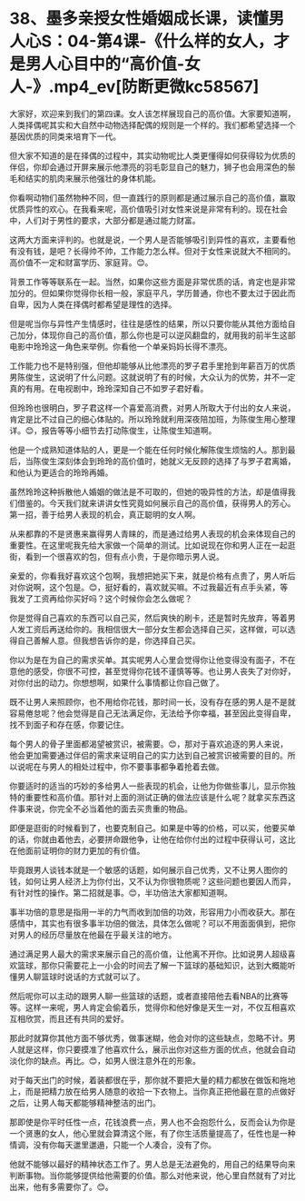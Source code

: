 # 38、墨多亲授女性婚姻成长课，读懂男人心S：04-第4课-《什么样的女人，才是男人心目中的“高价值-女人-》.mp4_ev[防断更微kc58567]

大家好，欢迎来到我们的第四课。女人该怎样展现自己的高价值。大家要知道啊，人类择偶呢其实和大自然中动物选择配偶的规则是一个样的。我们都希望选择一个基因优质的同类来培育下一代。

但大家不知道的是在择偶的过程中，其实动物呢比人类更懂得如何获得较为优质的伴侣，你却会通过开屏来展示他漂亮的羽毛彰显自己的魅力，狮子也会用深色的鬃毛和结实的肌肉来展示他强壮的身体机能。

你看啊动物们虽然物种不同，但一直践行的原则都是通过展示自己的高价值，赢取优质异性的欢心。在我看来呢，高价值吸引对女性来说是非常有利的。现在社会中，人们对于男性的要求，大部分都是通过能力财富。

这两大方面来评判的。也就是说，一个男人是否能够吸引到异性的喜欢，主要看他有没有钱，是吧？长得帅不帅，工作能力怎么样。但对于女性来说就大不相同的。高价值不一定和财富学历、家庭背。😊。

背景工作等等联系在一起。当然，如果你这些方面是非常优质的话，肯定也是非常加分的。但如果你觉得你长相一般，家庭平凡，学历普通，你也不要太过于因此而自卑，因为人类在择偶时都希望是理性的选择。

但是呢当你与异性产生情感时，往往是感性的结果，所以只要你能从其他方面给自己加分，体现你自己的高价值，那么你也是可以逆风翻盘的，就用我的前半生这部电影中玲玲这一角色来举例。你看他一个单亲妈妈长得不漂亮。

工作能力也不是特别强，但他却能够从比他漂亮的罗子君手里抢到年薪百万的优质男陈俊生，这说明了什么问题。这就说明了有的时候，大众认为的优势，并不一定真的有用。在电视剧中，玲玲深知自己不如罗子君好看。

但玲玲也很明白，罗子君这样一个喜爱高消费，对男人所取大于付出的女人来说，肯定是比不过自己的细心体贴的。所以玲玲就利用深夜陪加班，为陈俊生用心整理详。😊，报告等等小细节去打动陈俊生，让陈俊生知道啊。

他是一个成熟知道体贴的人，更是一个能在任何时候化解陈俊生烦恼的人。那到最后，当陈俊生深刻体会到玲玲的高价值时，她就义无反顾的选择了与罗子君离婚，和他认为更适合的玲玲再婚。

虽然玲玲这种拆散他人婚姻的做法是不可取的，但她的吸异性的方法，却是值得我们借鉴的。今天我们就来讲讲女性究竟如何展示自己的高价值，获得男人的芳心。第一招，善于给男人表现的机会，真正聪明的女人啊。

从来都靠的不是贤惠来赢得男人青睐的，而是通过给男人表现的机会来体现自己的重要性。在这里呢我先给大家做一个简单的测试。比如说现在你和男人正在一起逛街，看到一个很喜欢的包，但有点小贵，于是你暗示男人说。

亲爱的，你看我好喜欢这个包啊，我想把她买下来，就是价格有点贵了，男人听后对你说啊，这个包是。😊，挺好看的，喜欢就买嘛。不过我最近有点手头紧，等我发了工资再给你买好吗？这个时候你会怎么做呢？

你是觉得自己喜欢的东西可以自己买，然后爽快的刷卡，还是暂时先放弃，等着男人发工资后再送给你的。我相信很大一部分女生都会选择自己买，这样做，可以选得自己善解人意。但我想告诉你的是，你选择自己买。

你以为是在为自己的需求买单。其实呢男人心里会觉得你让他变得没有面子，不在意他的感受，你很不可控，甚至觉得你花钱不谨慎等等。也让男人丧失了对你好，对你付出的动力。你想想啊，如果什么事情都让你自己做了。

既不让男人来照顾你，也不用给你花钱，那时间一长，没有存在感的男人是不是就容易倦怠呢？他会觉得是自己无法满足你，无法给予你幸福，甚至因此变得自卑，找不到面子和存在感，你要记住。

每个男人的骨子里面都渴望被赏识，被需要。😊，那对于喜欢追逐的男人来说，他会更加需要通过伴侣的需求来证明自己的实力达到自己被赏识被需要的目的。所以说呢在与男人的相处过程中，你不要事事都争着抢着去做。

你要适时的适当的巧妙的多给男人一些表现的机会，让他为你做些事儿，显示你独特的重要性和高价值。那针对上面的测试正确的做法应该是什么呢？就拿买东西这件事来说，你完全不必当着他的面去买贵重的物品。

即便是逛街的时候看到了，也要克制自己。如果是中等的价格，可以买，他要买单的话，你就由着他去，必要拼命跟他争，让他在给你付出的过程中获得认可，这比在他面前证明你的财力更加的有价值。

毕竟跟男人谈钱本就是一个敏感的话题，如何展示自己优秀，又不让男人图你的钱，如何让男人经济上为你付出，又不认为你很物质呢？这些问题也要因人而异，有针对性的操作。第二招就是事。😊，半功倍法大家都知道啊。

事半功倍的意思是指用一半的力气而收到加倍的功效，形容用力小而收获大。那在感情中，其实也有很多事半功倍的做法，具体怎么做呢？可以不用面面俱到，把你对男人的经历尽量放在他最在乎最关注的地方。

通过满足男人最大的需求来展示自己的高价值，让他离不开你。比如说男人超级喜欢篮球，那你只需要花上一小会的时间去了解一下篮球的基础知识，达到大概能听懂男人聊篮球时说话的方式就可以了。

然后呢你可以主动的跟男人聊一些篮球的话题，或者直接陪他去看NBA的比赛等等。这样一来呢，男人肯定会偷着乐，觉得你和他好像是天生一对，不仅互相喜欢互相欣赏，而且还有共同的爱好。

那此时就算你其他方面不够优秀，做事迷糊，他会对你的这些缺点，忽略不计。男人就是这样，你只要摸准了他喜欢什么，展示出你对这些方面的优点，他就会自动淡化你的缺点。再比。😊，如男人很注意外在的形象。

对于每天出门的时候，着装都很在乎，那你就不要把大量的精力都放在做饭和拖地上，而是把精力放在给男人随意的收拾一下衣物上。当你真正把他最在意的点做好之后，让男人每天都能够精神整洁的出门。

那即使是你平时任性一点，花钱浪费一点，男人也不会抱怨什么，反而会认为你是一个贤惠的女人，他心里就会算清这个账，有了你生活质量提高了，任性也是一种情调，没有你每天邋里邋遢，只能一个人凑合，没有了你。

他就不能够以最好的精神状态工作了。男人总是无法避免的，用自己的结果导向来判断事物。当你能够提供给他需要的价值。那么对他来说，他心里自然就有了对比出来，他有多需要你了。😊。


